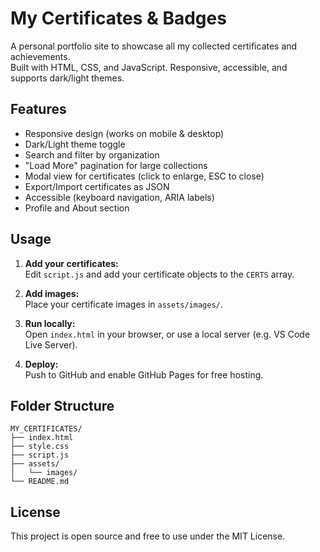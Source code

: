 # My Certificates & Badges

A personal portfolio site to showcase all my collected certificates and achievements.  
Built with HTML, CSS, and JavaScript. Responsive, accessible, and supports dark/light themes.

## Features

- Responsive design (works on mobile & desktop)
- Dark/Light theme toggle
- Search and filter by organization
- "Load More" pagination for large collections
- Modal view for certificates (click to enlarge, ESC to close)
- Export/Import certificates as JSON
- Accessible (keyboard navigation, ARIA labels)
- Profile and About section

## Usage

1. **Add your certificates:**  
   Edit `script.js` and add your certificate objects to the `CERTS` array.

2. **Add images:**  
   Place your certificate images in `assets/images/`.

3. **Run locally:**  
   Open `index.html` in your browser, or use a local server (e.g. VS Code Live Server).

4. **Deploy:**  
   Push to GitHub and enable GitHub Pages for free hosting.

## Folder Structure

```
MY_CERTIFICATES/
├── index.html
├── style.css
├── script.js
├── assets/
│   └── images/
└── README.md
```

## License

This project is open source and free to use under the MIT License.